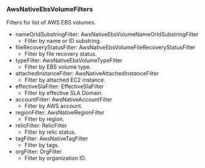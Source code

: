 ### AwsNativeEbsVolumeFilters
Filters for list of AWS EBS volumes.

- nameOrIdSubstringFilter: AwsNativeEbsVolumeNameOrIdSubstringFilter
  - Filter by name or ID substring.
- fileRecoveryStatusFilter: AwsNativeEbsVolumeFileRecoveryStatusFilter
  - Filter by file recovery status.
- typeFilter: AwsNativeEbsVolumeTypeFilter
  - Filter by EBS volume type.
- attachedInstanceFilter: AwsNativeAttachedInstanceFilter
  - Filter by attached EC2 instance.
- effectiveSlaFilter: EffectiveSlaFilter
  - Filter by effective SLA Domain.
- accountFilter: AwsNativeAccountFilter
  - Filter by AWS account.
- regionFilter: AwsNativeRegionFilter
  - Filter by region.
- relicFilter: RelicFilter
  - Filter by relic status.
- tagFilter: AwsNativeTagFilter
  - Filter by tags.
- orgFilter: OrgFilter
  - Filter by organization ID.
